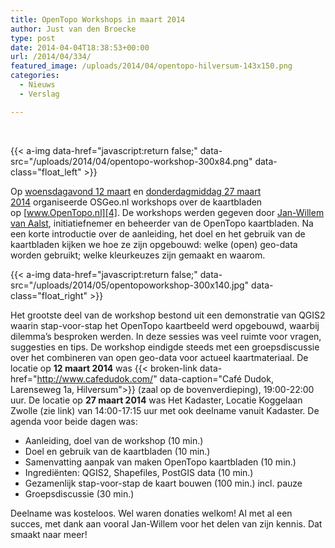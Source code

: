```yaml
---
title: OpenTopo Workshops in maart 2014
author: Just van den Broecke
type: post
date: 2014-04-04T18:38:53+00:00
url: /2014/04/334/
featured_image: /uploads/2014/04/opentopo-hilversum-143x150.png
categories:
  - Nieuws
  - Verslag

---
```

&nbsp;

<!-- <img loading="lazy" class="alignleft wp-image-156 size-medium" src="/uploads/2014/04/opentopo-workshop-300x84.png" alt="opentopo-workshop" width="300" height="84" srcset="/uploads/2014/04/opentopo-workshop-300x84.png 300w, /uploads/2014/04/opentopo-workshop-260x73.png 260w, /uploads/2014/04/opentopo-workshop-160x45.png 160w, /uploads/2014/04/opentopo-workshop.png 330w" sizes="(max-width: 300px) 100vw, 300px" /> -->
{{< a-img data-href="javascript:return false;" data-src="/uploads/2014/04/opentopo-workshop-300x84.png" data-class="float_left" >}}

Op [woensdagavond 12 maart][1] en [donderdagmiddag 27 maart 2014][2] organiseerde OSGeo.nl workshops over de kaartbladen op [www.OpenTopo.nl][4]. De workshops werden gegeven door [Jan-Willem van Aalst][4], initiatiefnemer en beheerder van de OpenTopo kaartbladen. Na een korte introductie over de aanleiding, het doel en het gebruik van de kaartbladen kijken we hoe ze zijn opgebouwd: welke (open) geo-data worden gebruikt; welke kleurkeuzes zijn gemaakt en waarom. 

<!-- <img loading="lazy" class="alignright wp-image-195 size-medium" src="/uploads/2014/05/opentopoworkshop-300x140.jpg" alt="opentopoworkshop" width="300" height="140" srcset="/uploads/2014/05/opentopoworkshop-300x140.jpg 300w, /uploads/2014/05/opentopoworkshop-1024x478.jpg 1024w, /uploads/2014/05/opentopoworkshop-624x291.jpg 624w, /uploads/2014/05/opentopoworkshop.jpg 1070w" sizes="(max-width: 300px) 100vw, 300px" /> -->
{{< a-img data-href="javascript:return false;" data-src="/uploads/2014/05/opentopoworkshop-300x140.jpg" data-class="float_right" >}}

Het grootste deel van de workshop bestond uit een demonstratie van QGIS2 waarin stap-voor-stap het OpenTopo kaartbeeld werd opgebouwd, waarbij dilemma’s besproken werden. In deze sessies was veel ruimte voor vragen, suggesties en tips. De workshop eindigde steeds met een groepsdiscussie over het combineren van open geo-data voor actueel kaartmateriaal. De locatie op **12 maart 2014** was {{< broken-link data-href="http://www.cafedudok.com/" data-caption="Café Dudok, Larenseweg 1a, Hilversum">}} (zaal op de bovenverdieping), 19:00-22:00 uur. De locatie op **27 maart 2014** was Het Kadaster, Locatie Koggelaan Zwolle 
(zie link) van 14:00-17:15 uur met ook deelname vanuit Kadaster. De agenda voor beide dagen was:

  * Aanleiding, doel van de workshop (10 min.)
  * Doel en gebruik van de kaartbladen (10 min.)
  * Samenvatting aanpak van maken OpenTopo kaartbladen (10 min.)
  * Ingrediënten: QGIS2, Shapefiles, PostGIS data (10 min.)
  * Gezamenlijk stap-voor-stap de kaart bouwen (100 min.) incl. pauze
  * Groepsdiscussie (30 min.)

Deelname was kosteloos. Wel waren donaties welkom! Al met al een succes, met dank aan vooral Jan-Willem voor het delen van zijn kennis. Dat smaakt naar meer!

 [1]: http://www.meetup.com/OSGeoNL/events/161761062
 [2]: http://www.meetup.com/OSGeoNL/events/165901792
 [3]: http://www.opentopo.nl/
 [4]: http://nl.linkedin.com/in/janwillemvanaalst